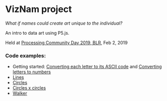# VizNam project

_What if names could create art unique to the individual?_

An intro to data art using P5.js.

Held at [Processing Community Day 2019, BLR](https://processingindia.org/bangalore.html), Feb 2, 2019

### Code examples:

- Getting started: [Converting each letter to its ASCII code](https://editor.p5js.org/rasagy/sketches/7w58DQquG) and [Converting letters to numbers](https://editor.p5js.org/rasagy/sketches/csZky7adI)
- [Lines](https://editor.p5js.org/rasagy/sketches/XIau100-T)
- [Circles](https://editor.p5js.org/rasagy/sketches/i7pwsbj2r)
- [Circles x circles](https://editor.p5js.org/rasagy/sketches/2ZqzrRVad)
- [Walker](https://editor.p5js.org/rasagy/sketches/cNXkjOXtp)
